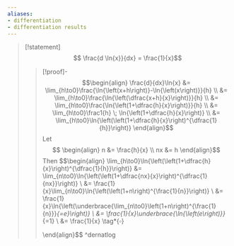 ```yaml
---
aliases:
- differentiation
- differentiation results
---
```


>[!statement]
>$$ \frac{d \ln{x}}{dx} = \frac{1}{x}$$
>>[!proof]-
>> $$\begin{align} 
>> \frac{d}{dx}\ln{x} &= \lim_{h\to0}\frac{\ln{\left(x+h\right)}-\ln{\left(x\right)}}{h} \\
>> 				   &= \lim_{h\to0}\frac{\ln{\left(\dfrac{x+h}{x}\right)}}{h} \\
>> 				   &= \lim_{h\to0}\frac{\ln{\left(1+\dfrac{h}{x}\right)}}{h} \\
>> 				   &= \lim_{h\to0}\frac1{h} \; \ln{\left(1+\dfrac{h}{x}\right)} \\
>> 				   &= \lim_{h\to0}\ln{\left(\left(1+\dfrac{h}{x}\right)^{\dfrac{1}{h}}\right)}
>> \end{align}$$
>> Let 
>> $$ \begin{align}
>>	n &= \frac{h}{x} \\
>>	nx &= h
>> \end{align}$$
>> Then
>>  $$\begin{align} 
>> \lim_{h\to0}\ln{\left(\left(1+\dfrac{h}{x}\right)^{\dfrac{1}{h}}\right)}  &= \lim_{n\to0}\ln{\left(\left(1+\dfrac{nx}{x}\right)^{\dfrac{1}{nx}}\right)}   \\ 
>> &= \frac{1}{x}\lim_{n\to0}\ln{\left(\left(1+n\right)^{\frac{1}{n}}\right)}   \\ 
>> &= \frac{1}{x}\ln{\left(\underbrace{\lim_{n\to0}\left(1+n\right)^{\frac{1}{n}}}_{=e}\right)}   \\ 
>> &= \frac{1}{x}\underbrace{\ln{\left(e\right)}}_{=1}   \\ 
>> &= \frac{1}{x}   \tag*{$\square$} 
>> 				   
>> \end{align}$$
>^dernatlog

